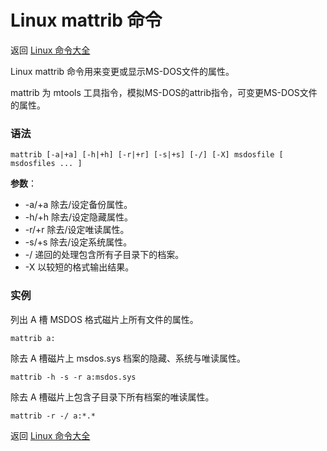 # Linux mattrib 命令

返回 [Linux 命令大全](https://ahuang007.github.com/Linux-Command)

Linux mattrib 命令用来变更或显示MS-DOS文件的属性。

mattrib 为 mtools 工具指令，模拟MS-DOS的attrib指令，可变更MS-DOS文件的属性。

### 语法

```
mattrib [-a|+a] [-h|+h] [-r|+r] [-s|+s] [-/] [-X] msdosfile [ msdosfiles ... ]
```

**参数**：

- -a/+a 除去/设定备份属性。
- -h/+h 除去/设定隐藏属性。
- -r/+r 除去/设定唯读属性。
- -s/+s 除去/设定系统属性。
- -/ 递回的处理包含所有子目录下的档案。
- -X 以较短的格式输出结果。

### 实例

列出 A 槽 MSDOS 格式磁片上所有文件的属性。

```
mattrib a: 
```

除去 A 槽磁片上 msdos.sys 档案的隐藏、系统与唯读属性。

```
mattrib -h -s -r a:msdos.sys
```

除去 A 槽磁片上包含子目录下所有档案的唯读属性。

```
mattrib -r -/ a:*.*
```

返回 [Linux 命令大全](https://ahuang007.github.com/Linux-Command)